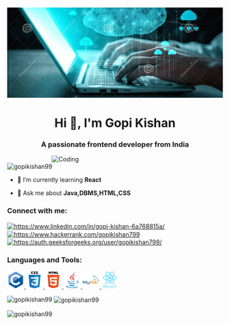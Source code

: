 ![MasterHead](https://github.com/Gopikishan99/Gopikishan99/blob/main/gitmast.jpg)
<h1 align="center">Hi 👋, I'm Gopi Kishan</h1>
<h3 align="center">A passionate frontend developer from India</h3>

<img align="right" alt="Coding" width="400" src="https://camo.githubusercontent.com/cae12fddd9d6982901d82580bdf321d81fb299141098ca1c2d4891870827bf17/68747470733a2f2f6d69726f2e6d656469756d2e636f6d2f6d61782f313336302f302a37513379765349765f7430696f4a2d5a2e676966">

<p align="left"> <img src="https://komarev.com/ghpvc/?username=gopikishan99&label=Profile%20views&color=0e75b6&style=flat" alt="gopikishan99" /> </p>

- 🌱 I’m currently learning **React**

- 💬 Ask me about **Java,DBMS,HTML,CSS**

<h3 align="left">Connect with me:</h3>
<p align="left">
<a href="https://www.linkedin.com/in/gopi-kishan-6a768815a/" target="blank"><img align="center" src="https://raw.githubusercontent.com/rahuldkjain/github-profile-readme-generator/master/src/images/icons/Social/linked-in-alt.svg" alt="https://www.linkedin.com/in/gopi-kishan-6a768815a/" height="30" width="40" /></a>
<a href="https://www.hackerrank.com/gopikishan799" target="blank"><img align="center" src="https://raw.githubusercontent.com/rahuldkjain/github-profile-readme-generator/master/src/images/icons/Social/hackerrank.svg" alt="https://www.hackerrank.com/gopikishan799" height="30" width="40" /></a>
<a href="https://auth.geeksforgeeks.org/user/gopikishan799/" target="blank"><img align="center" src="https://raw.githubusercontent.com/rahuldkjain/github-profile-readme-generator/master/src/images/icons/Social/geeks-for-geeks.svg" alt="https://auth.geeksforgeeks.org/user/gopikishan799/" height="30" width="40" /></a>
</p>

<h3 align="left">Languages and Tools:</h3>
<p align="left"> <a href="https://www.cprogramming.com/" target="_blank" rel="noreferrer"> <img src="https://raw.githubusercontent.com/devicons/devicon/master/icons/c/c-original.svg" alt="c" width="40" height="40"/> </a> <a href="https://www.w3schools.com/css/" target="_blank" rel="noreferrer"> <img src="https://raw.githubusercontent.com/devicons/devicon/master/icons/css3/css3-original-wordmark.svg" alt="css3" width="40" height="40"/> </a> <a href="https://www.w3.org/html/" target="_blank" rel="noreferrer"> <img src="https://raw.githubusercontent.com/devicons/devicon/master/icons/html5/html5-original-wordmark.svg" alt="html5" width="40" height="40"/> </a> <a href="https://www.java.com" target="_blank" rel="noreferrer"> <img src="https://raw.githubusercontent.com/devicons/devicon/master/icons/java/java-original.svg" alt="java" width="40" height="40"/> </a> <a href="https://www.mysql.com/" target="_blank" rel="noreferrer"> <img src="https://raw.githubusercontent.com/devicons/devicon/master/icons/mysql/mysql-original-wordmark.svg" alt="mysql" width="40" height="40"/> </a> <a href="https://reactjs.org/" target="_blank" rel="noreferrer"> <img src="https://raw.githubusercontent.com/devicons/devicon/master/icons/react/react-original-wordmark.svg" alt="react" width="40" height="40"/> </a> </p>

<p><img align="left" src="https://github-readme-stats.vercel.app/api/top-langs?username=gopikishan99&show_icons=true&locale=en&layout=compact" alt="gopikishan99" /></p>

<p>&nbsp;<img align="center" src="https://github-readme-stats.vercel.app/api?username=gopikishan99&show_icons=true&locale=en" alt="gopikishan99" /></p>

<p><img align="center" src="https://github-readme-streak-stats.herokuapp.com/?user=gopikishan99&" alt="gopikishan99" /></p>
